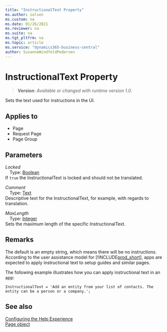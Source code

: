```yaml
---
title: "InstructionalText Property"
ms.author: solsen
ms.custom: na
ms.date: 01/26/2021
ms.reviewer: na
ms.suite: na
ms.tgt_pltfrm: na
ms.topic: article
ms.service: "dynamics365-business-central"
author: SusanneWindfeldPedersen
---
```

[//]: # (START>DO_NOT_EDIT)
[//]: # (IMPORTANT:Do not edit any of the content between here and the END>DO_NOT_EDIT.)
[//]: # (Any modifications should be made in the .xml files in the ModernDev repo.)
# InstructionalText Property
> **Version**: _Available or changed with runtime version 1.0._

Sets the text used for instructions in the UI.

## Applies to
-   Page
-   Request Page
-   Page Group

[//]: # (IMPORTANT: END>DO_NOT_EDIT)

## Parameters

*Locked*  
&emsp;Type: [Boolean](../methods-auto/boolean/boolean-data-type.md)  
If `true` the InstructionalText is locked and should not be translated.  

*Comment*  
&emsp;Type: [Text](../methods-auto/text/text-data-type.md)  
Descriptive text for the InstructionalText, for example, with regards to translation.

*MaxLength*  
&emsp;Type: [Integer](../methods-auto/integer/integer-data-type.md)  
Sets the maximum length of the specific InstructionalText.

## Remarks

The default is an empty string, which means there will be no instructions. According to the user assistance model for [!INCLUDE[prod_short](../includes/prod_short.md)], apps are expected to apply instructional text to setup guides and similar pages.  

The following example illustrates how you can apply instructional text in an app:  

```AL
InstructionalText = 'Add an entity from your list of contacts. The entity can be a person or a company.';
```

## See also

[Configuring the Help Experience](../../deployment/configure-help.md)  
[Page object](../devenv-page-object.md)  
